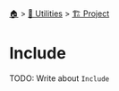 <!--startTocHeader-->
[🏠](../../README.md) > [🔧 Utilities](../README.md) > [🏗️ Project](README.md)
# Include
<!--endTocHeader-->

TODO: Write about `Include`

<!--startTocSubTopic-->
<!--endTocSubTopic-->